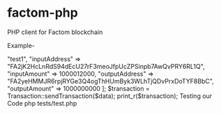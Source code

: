# factom-php

PHP client for Factom blockchain

Example-
<?php 
require_once __DIR__ . '/../vendor/autoload.php';
require_once __DIR__ . '/../config.php';
use FactomApi\FactomAddress;
use FactomApi\AddressBalance;
use FactomApi\CreateFactomChain;
use FactomApi\ReadFactomChain;
use FactomApi\ImportAddress;
use FactomApi\Transaction;

// generate ec address
$address = FactomAddress::generateEcAddress();
print_r($address);

// generate factoid address
$factoidAddress = FactomAddress::generateFactoidAddress();
print_r($factoidAddress);

// import private key
$data = ImportAddress::importPrivateKey("Es3tXbGBVKZDhUWzDKzQtg4rcpmmHPXAY9vxSM2JddwJSD5td3f8");
print_r($data);

// get factoid address balance
$data = AddressBalance::getFactoidAddressBalance("FA2jK2HcLnRdS94dEcU27rF3meoJfpUcZPSinpb7AwQvPRY6RL1Q");
print_r($data);

// get ec address balance
$data = AddressBalance::getECAddressBalance("EC2DKSYyRcNWf7RS963VFYgMExoHRYLHVeCfQ9PGPmNzwrcmgm2r");
print_r($data);

// create a factom chain
$data = CreateFactomChain::createFactomChain("EC3HUt3iJMFvvq2tmpwqpY4pPxnCtXizPjUduGeZWiC4f4j7XihX");
print_r($data);

// Make a Factom Entry
$data = CreateFactomChain::makeFactomEntry("e43f2910f653d364a75fe664053ba66c146e830df0a72b21cb3fa0833697a946", "EC3HUt3iJMFvvq2tmpwqpY4pPxnCtXizPjUduGeZWiC4f4j7XihX");
print_r($data);

// Read Factom Entry
$data = ReadFactomChain::readChainEntry("b11bb4e1dacea726224c05bf863092ba02d301de55c08039f381e6e0ad1cef0d");
print_r($data);

// send transaction
$data = [
    "txname" => "test1",
    "inputAddress" => "FA2jK2HcLnRdS94dEcU27rF3meoJfpUcZPSinpb7AwQvPRY6RL1Q",
    "inputAmount" => 1000012000,
    "outputAddress" => "FA2yeHMMJR6rpjRYGe3Q4ogThHUmByk3WLhTjQDvPrxDoTYF8BbC",
    "outputAmount" => 1000000000
];
$transaction = Transaction::sendTransaction($data);
print_r($transaction);


Testing our Code
php tests/test.php
